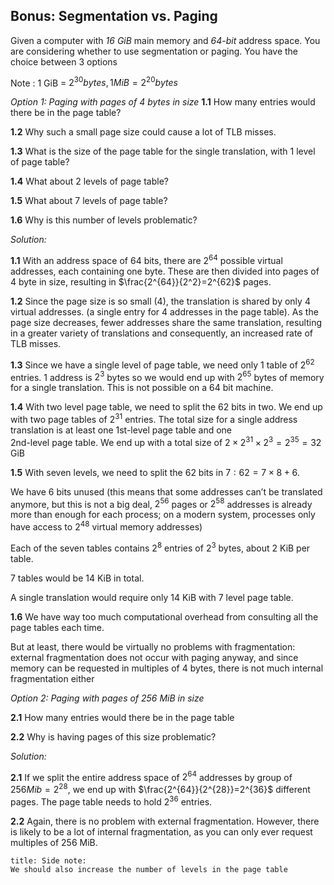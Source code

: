 ## Bonus: Segmentation vs. Paging

Given a computer with *16 GiB* main memory and *64-bit* address space. You are considering whether to use segmentation or paging. You have the choice between 3 options


Note : 1 GiB = $2^{30} bytes, 1 MiB =2^{20}bytes$

*Option 1: Paging with pages of 4 bytes in size*
**1.1** How many entries would there be in the page table?

**1.2** Why such a small page size could cause a lot of TLB misses.

**1.3** What is the size of the page table for the single translation, with 1 level of page table?

**1.4** What about 2 levels of page table?

**1.5** What about 7 levels of page table?

**1.6** Why is this number of levels problematic?

*Solution:*

**1.1** With an address space of 64 bits, there are $2^{64}$ possible virtual addresses, each containing one byte. These are then divided into pages of 4 byte in size, resulting in $\frac{2^{64}}{2^2}=2^{62}$ pages.  

**1.2** Since the page size is so small (4), the translation is shared by only 4 virtual addresses. (a single entry for 4 addresses in the page table). As the page size decreases, fewer addresses share the same translation, resulting in a greater variety of translations and consequently, an increased rate of TLB misses.

**1.3** Since we have a single level of page table, we need only 1 table of $2^{62}$ entries. 1 address is $2^3$ bytes so we would end up with $2^{65}$ bytes of memory for a single translation. This is not possible on a 64 bit machine.

**1.4** With two level page table, we need to split the 62 bits in two. We end up with two page tables of $2^{31}$ entries. The total size for a single address translation is at least one 1st-level page table and one  
2nd-level page table. We end up with a total size of $2\times 2^{31}\times 2^3 = 2^{35} = 32$ GiB  

**1.5** With seven levels, we need to split the 62 bits in $7: 62=7\times 8 + 6$.

We have 6 bits unused (this means that some addresses can’t be translated anymore, but this is not a big deal, $2^{56}$ pages or $2^{58}$ addresses is already more than enough for each process; on a modern system, processes only have access to $2^{48}$ virtual memory addresses) 

Each of the seven tables contains $2^8$ entries of $2^3$ bytes, about 2 KiB per table. 

7 tables would be 14 KiB in total.  

A single translation would require only 14 KiB with 7 level page table.

**1.6** We have way too much computational overhead from consulting all the page tables each time.

But at least, there would be virtually no problems with fragmentation: external fragmentation does not occur with paging anyway, and since memory can be requested in multiples of 4 bytes, there is not much internal fragmentation either

*Option 2: Paging with pages of 256 MiB in size*

**2.1** How many entries would there be in the page table

**2.2** Why is having pages of this size problematic?

*Solution:*

**2.1** If we split the entire address space of $2^{64}$ addresses by group of $256 Mib = 2^{28}$, we end up with $\frac{2^{64}}{2^{28}}=2^{36}$ different pages. The page table needs to hold $2^{36}$ entries.

**2.2** Again, there is no problem with external fragmentation. However, there is likely to be a lot of internal fragmentation, as you can only ever request multiples of 256 MiB.

```ad-note
title: Side note:
We should also increase the number of levels in the page table
```

